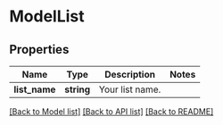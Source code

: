 # ModelList

## Properties
Name | Type | Description | Notes
------------ | ------------- | ------------- | -------------
**list_name** | **string** | Your list name. | 

[[Back to Model list]](../README.md#documentation-for-models) [[Back to API list]](../README.md#documentation-for-api-endpoints) [[Back to README]](../README.md)


